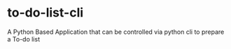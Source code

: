 # to-do-list-cli
A Python Based Application that can be controlled via python cli to prepare a To-do list

